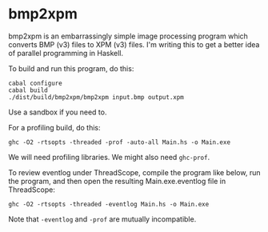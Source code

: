# bmp2xpm

bmp2xpm is an embarrassingly simple image processing program which
converts BMP (v3) files to XPM (v3) files.  I'm writing this to get a
better idea of parallel programming in Haskell.

To build and run this program, do this:

    cabal configure
    cabal build
    ./dist/build/bmp2xpm/bmp2xpm input.bmp output.xpm

Use a sandbox if you need to.

For a profiling build, do this:

    ghc -O2 -rtsopts -threaded -prof -auto-all Main.hs -o Main.exe

We will need profiling libraries.  We might also need `ghc-prof`.

To review eventlog under ThreadScope, compile the program like below,
run the program, and then open the resulting Main.exe.eventlog file in
ThreadScope:

    ghc -O2 -rtsopts -threaded -eventlog Main.hs -o Main.exe

Note that `-eventlog` and `-prof` are mutually incompatible.

